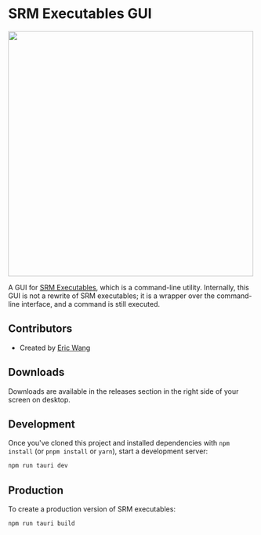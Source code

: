 # SRM Executables GUI

<img src="https://i.imgur.com/wIEisIH.png" width="500" />

A GUI for <a href="https://github.com/rgsadygov/SRM_executables">SRM Executables</a>, which is a command-line utility. Internally, this GUI is not a rewrite of SRM executables; it is a wrapper over the command-line interface, and a command is still executed.

## Contributors

- Created by <a href="https://github.com/ericwang401">Eric Wang</a>

## Downloads

Downloads are available in the releases section in the right side of your screen on desktop.

## Development

Once you've cloned this project and installed dependencies with `npm install` (or `pnpm install` or `yarn`), start a development server:

```bash
npm run tauri dev
```

## Production

To create a production version of SRM executables:

```bash
npm run tauri build
```
